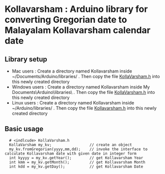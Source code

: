 # Kollavarsham : Arduino  library  for converting Gregorian date to Malayalam Kollavarsham calendar date

## Library setup

* Mac users :  Create a directory named Kollavarsham inside ~/Documents/Arduino/libraries/ . Then copy the file [KollaVarsham.h](../master/src/KollaVarsham.h) into this newly created directory
* Windows users : Create a directory named Kollavarsham inside My Documents\Arduino\libraries\ . Then copy the file  [KollaVarsham.h](../master/src/KollaVarsham.h) into this newly created directory
* Linux users : Create a directory named Kollavarsham inside ~/Arduino/libraries/ . Then copy the file  [Kollavarsham.h](../master/src/Kollavarsham.h) into this newly created directory


## Basic usage

      # <indlcude> KollaVarsham.h
      KollaVarsham my_kv;                 // create an object
      my_kv.fromGregorian(yyyy,mm,dd);    // invoke the interface to calculate Kollavarsham date with given date in integer form
      int kyyyy = my_kv.getYear();        // get Kollavarsham Year
      int kmm = my_kv.getMonth();         // get Kollavarsham Month
      int kdd = my_kv.getDay();           // get Kollavarsham Date
  
